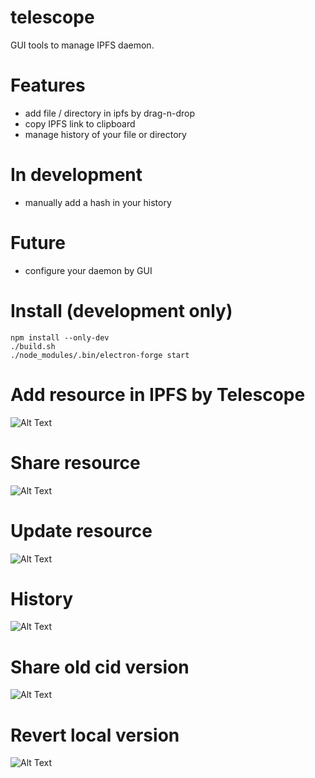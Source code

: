 # telescope

GUI tools to manage IPFS daemon.

# Features
* add file / directory in ipfs by drag-n-drop
* copy IPFS link to clipboard
* manage history of your file or directory


# In development
* manually add a hash in your history

# Future
* configure your daemon by GUI

# Install (development only)
```
npm install --only-dev
./build.sh 
./node_modules/.bin/electron-forge start
```

# Add resource in IPFS by Telescope
![Alt Text](https://media.giphy.com/media/3o7aD4GugsHoa7plYY/giphy.gif)

# Share resource 
![Alt Text](https://media.giphy.com/media/3ohhwxwXgZs3Nv9mdW/giphy.gif)

# Update resource 
![Alt Text](https://media.giphy.com/media/l1J9AK7TMq3mh46Fa/giphy.gif)

# History 
![Alt Text](https://media.giphy.com/media/3ohhwMTn51CaekJZyU/giphy.gif)

# Share old cid version 
![Alt Text](https://media.giphy.com/media/l1J9wVfgMtqtgqZmE/giphy.gif)

# Revert local version
![Alt Text](https://media.giphy.com/media/l1J9Mwhe4fJzRgFG0/giphy.gif)
